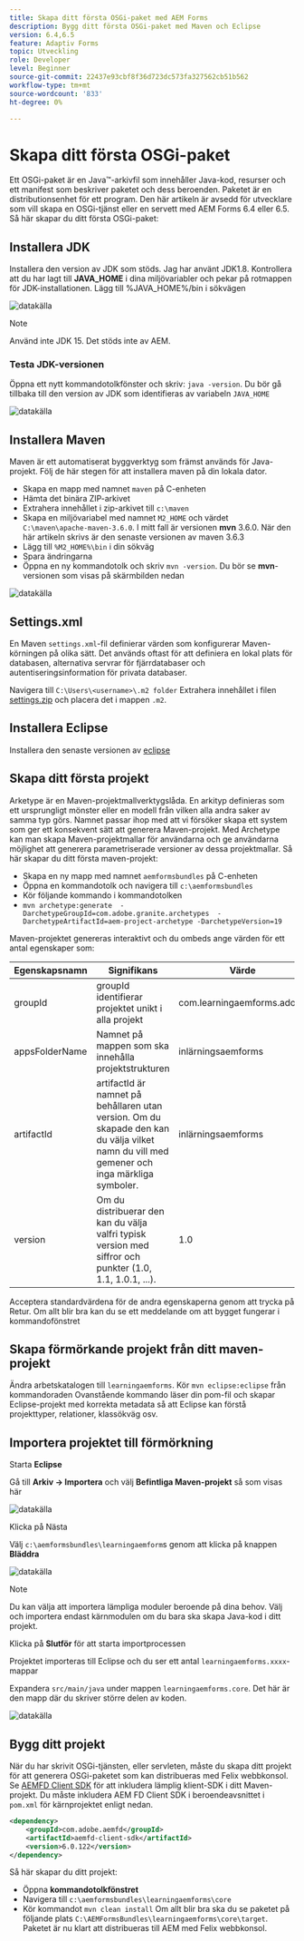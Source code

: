 ```yaml
---
title: Skapa ditt första OSGi-paket med AEM Forms
description: Bygg ditt första OSGi-paket med Maven och Eclipse
version: 6.4,6.5
feature: Adaptiv Forms
topic: Utveckling
role: Developer
level: Beginner
source-git-commit: 22437e93cbf8f36d723dc573fa327562cb51b562
workflow-type: tm+mt
source-wordcount: '833'
ht-degree: 0%

---
```



# Skapa ditt första OSGi-paket

Ett OSGi-paket är en Java™-arkivfil som innehåller Java-kod, resurser och ett manifest som beskriver paketet och dess beroenden. Paketet är en distributionsenhet för ett program. Den här artikeln är avsedd för utvecklare som vill skapa en OSGi-tjänst eller en servett med AEM Forms 6.4 eller 6.5. Så här skapar du ditt första OSGi-paket:


## Installera JDK

Installera den version av JDK som stöds. Jag har använt JDK1.8. Kontrollera att du har lagt till **JAVA_HOME** i dina miljövariabler och pekar på rotmappen för JDK-installationen.
Lägg till %JAVA_HOME%/bin i sökvägen

![datakälla](assets/java-home.JPG)

>[!NOTE]
> Använd inte JDK 15. Det stöds inte av AEM.

### Testa JDK-versionen

Öppna ett nytt kommandotolkfönster och skriv: `java -version`. Du bör gå tillbaka till den version av JDK som identifieras av variabeln `JAVA_HOME`

![datakälla](assets/java-version.JPG)

## Installera Maven

Maven är ett automatiserat byggverktyg som främst används för Java-projekt. Följ de här stegen för att installera maven på din lokala dator.

* Skapa en mapp med namnet `maven` på C-enheten
* Hämta det binära ZIP-arkivet [](http://maven.apache.org/download.cgi)
* Extrahera innehållet i zip-arkivet till `c:\maven`
* Skapa en miljövariabel med namnet `M2_HOME` och värdet `C:\maven\apache-maven-3.6.0`. I mitt fall är versionen **mvn** 3.6.0. När den här artikeln skrivs är den senaste versionen av maven 3.6.3
* Lägg till `%M2_HOME%\bin` i din sökväg
* Spara ändringarna
* Öppna en ny kommandotolk och skriv `mvn -version`. Du bör se **mvn**-versionen som visas på skärmbilden nedan

![datakälla](assets/mvn-version.JPG)

## Settings.xml

En Maven `settings.xml`-fil definierar värden som konfigurerar Maven-körningen på olika sätt. Det används oftast för att definiera en lokal plats för databasen, alternativa servrar för fjärrdatabaser och autentiseringsinformation för privata databaser.

Navigera till `C:\Users\<username>\.m2 folder`
Extrahera innehållet i filen [settings.zip](assets/settings.zip) och placera det i mappen `.m2`.

## Installera Eclipse

Installera den senaste versionen av [eclipse](https://www.eclipse.org/downloads/)

## Skapa ditt första projekt

Arketype är en Maven-projektmallverktygslåda. En arkityp definieras som ett ursprungligt mönster eller en modell från vilken alla andra saker av samma typ görs. Namnet passar ihop med att vi försöker skapa ett system som ger ett konsekvent sätt att generera Maven-projekt. Med Archetype kan man skapa Maven-projektmallar för användarna och ge användarna möjlighet att generera parametriserade versioner av dessa projektmallar.
Så här skapar du ditt första maven-projekt:

* Skapa en ny mapp med namnet `aemformsbundles` på C-enheten
* Öppna en kommandotolk och navigera till `c:\aemformsbundles`
* Kör följande kommando i kommandotolken
* `mvn archetype:generate  -DarchetypeGroupId=com.adobe.granite.archetypes  -DarchetypeArtifactId=aem-project-archetype -DarchetypeVersion=19`

Maven-projektet genereras interaktivt och du ombeds ange värden för ett antal egenskaper som:

| Egenskapsnamn | Signifikans | Värde |
------------------------|---------------------------------------|---------------------
| groupId | groupId identifierar projektet unikt i alla projekt | com.learningaemforms.adobe |
| appsFolderName | Namnet på mappen som ska innehålla projektstrukturen | inlärningsaemforms |
| artifactId | artifactId är namnet på behållaren utan version. Om du skapade den kan du välja vilket namn du vill med gemener och inga märkliga symboler. | inlärningsaemforms |
| version | Om du distribuerar den kan du välja valfri typisk version med siffror och punkter (1.0, 1.1, 1.0.1, ...). | 1.0 |

Acceptera standardvärdena för de andra egenskaperna genom att trycka på Retur.
Om allt blir bra kan du se ett meddelande om att bygget fungerar i kommandofönstret

## Skapa förmörkande projekt från ditt maven-projekt

Ändra arbetskatalogen till `learningaemforms`.
Kör `mvn eclipse:eclipse` från kommandoraden
Ovanstående kommando läser din pom-fil och skapar Eclipse-projekt med korrekta metadata så att Eclipse kan förstå projekttyper, relationer, klassökväg osv.

## Importera projektet till förmörkning

Starta **Eclipse**

Gå till **Arkiv -> Importera** och välj **Befintliga Maven-projekt** så som visas här

![datakälla](assets/import-mvn-project.JPG)

Klicka på Nästa

Välj `c:\aemformsbundles\learningaemform`s genom att klicka på knappen **Bläddra**

![datakälla](assets/select-mvn-project.JPG)

>[!NOTE]
>Du kan välja att importera lämpliga moduler beroende på dina behov. Välj och importera endast kärnmodulen om du bara ska skapa Java-kod i ditt projekt.

Klicka på **Slutför** för att starta importprocessen

Projektet importeras till Eclipse och du ser ett antal `learningaemforms.xxxx`-mappar

Expandera `src/main/java` under mappen `learningaemforms.core`. Det här är den mapp där du skriver större delen av koden.

![datakälla](assets/learning-core.JPG)

## Bygg ditt projekt


När du har skrivit OSGi-tjänsten, eller servleten, måste du skapa ditt projekt för att generera OSGi-paketet som kan distribueras med Felix webbkonsol. Se [AEMFD Client SDK](https://repo.adobe.com/nexus/content/repositories/public/com/adobe/aemfd/aemfd-client-sdk/) för att inkludera lämplig klient-SDK i ditt Maven-projekt. Du måste inkludera AEM FD Client SDK i beroendeavsnittet i `pom.xml` för kärnprojektet enligt nedan.


```xml
<dependency>
    <groupId>com.adobe.aemfd</groupId>
    <artifactId>aemfd-client-sdk</artifactId>
    <version>6.0.122</version>
</dependency>
```

Så här skapar du ditt projekt:

* Öppna **kommandotolkfönstret**
* Navigera till `c:\aemformsbundles\learningaemforms\core`
* Kör kommandot `mvn clean install`
Om allt blir bra ska du se paketet på följande plats `C:\AEMFormsBundles\learningaemforms\core\target`. Paketet är nu klart att distribueras till AEM med Felix webbkonsol.
